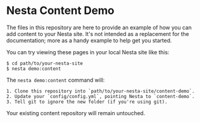 Nesta Content Demo
==================

The files in this repository are here to provide an example of how you
can add content to your Nesta site. It's not intended as a replacement
for the documentation; more as a handy example to help get you started.

You can try viewing these pages in your local Nesta site like this:

    $ cd path/to/your-nesta-site
    $ nesta demo:content

The `nesta demo:content` command will:

    1. Clone this repository into `path/to/your-nesta-site/content-demo`.
    2. Update your `config/config.yml`, pointing Nesta to `content-demo`.
    3. Tell git to ignore the new folder (if you're using git).

Your existing content repository will remain untouched.
